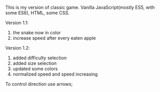 This is my version of classic game. 
Vanilla JavaScript(mostly ES5, with some ES6), HTML, some CSS.

Version 1.1:
1) the snake now in color
2) increase speed after every eaten apple

Version 1.2:
1) added difficulty selection
2) added size selection
3) updated some colors
4) normalized speed and speed increasing

To control direction use arrows; 
